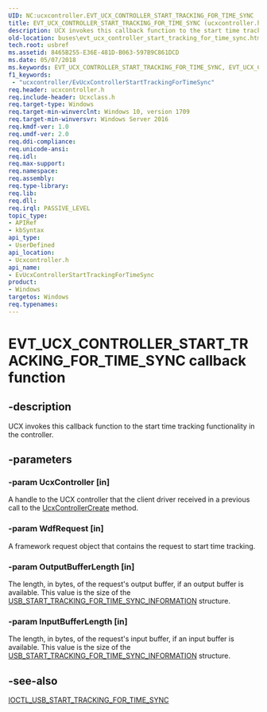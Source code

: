 ```yaml
---
UID: NC:ucxcontroller.EVT_UCX_CONTROLLER_START_TRACKING_FOR_TIME_SYNC
title: EVT_UCX_CONTROLLER_START_TRACKING_FOR_TIME_SYNC (ucxcontroller.h)
description: UCX invokes this callback function to the start time tracking functionality in the controller.
old-location: buses\evt_ucx_controller_start_tracking_for_time_sync.htm
tech.root: usbref
ms.assetid: 8465B255-E36E-481D-B063-597B9C861DCD
ms.date: 05/07/2018
ms.keywords: EVT_UCX_CONTROLLER_START_TRACKING_FOR_TIME_SYNC, EVT_UCX_CONTROLLER_START_TRACKING_FOR_TIME_SYNC callback, EvUcxControllerStartTrackingForTimeSync, EvUcxControllerStartTrackingForTimeSync callback function [Buses], buses.evt_ucx_controller_start_tracking_for_time_sync, ucxcontroller/EvUcxControllerStartTrackingForTimeSync
f1_keywords:
 - "ucxcontroller/EvUcxControllerStartTrackingForTimeSync"
req.header: ucxcontroller.h
req.include-header: Ucxclass.h
req.target-type: Windows
req.target-min-winverclnt: Windows 10, version 1709
req.target-min-winversvr: Windows Server 2016
req.kmdf-ver: 1.0
req.umdf-ver: 2.0
req.ddi-compliance: 
req.unicode-ansi: 
req.idl: 
req.max-support: 
req.namespace: 
req.assembly: 
req.type-library: 
req.lib: 
req.dll: 
req.irql: PASSIVE_LEVEL
topic_type:
- APIRef
- kbSyntax
api_type:
- UserDefined
api_location:
- Ucxcontroller.h
api_name:
- EvUcxControllerStartTrackingForTimeSync
product:
- Windows
targetos: Windows
req.typenames: 
---
```


# EVT_UCX_CONTROLLER_START_TRACKING_FOR_TIME_SYNC callback function


## -description


UCX invokes this callback function to the start time tracking functionality in the controller. 


## -parameters




### -param UcxController [in]

 A handle to the UCX controller that the client driver received in a previous call to  the <a href="https://docs.microsoft.com/previous-versions/windows/hardware/drivers/mt188033(v=vs.85)">UcxControllerCreate</a> method.


### -param WdfRequest [in]

A framework request object that contains the request to start time tracking.


### -param OutputBufferLength [in]

The length, in bytes, of the request's output buffer, if an output buffer
        is available. This value is the size of the <a href="https://docs.microsoft.com/windows-hardware/drivers/ddi/usbioctl/ns-usbioctl-_usb_start_tracking_for_time_sync_information">USB_START_TRACKING_FOR_TIME_SYNC_INFORMATION</a> structure. 


### -param InputBufferLength [in]

The length, in bytes, of the request's input buffer, if an input buffer
        is available. This value is the size of the <a href="https://docs.microsoft.com/windows-hardware/drivers/ddi/usbioctl/ns-usbioctl-_usb_start_tracking_for_time_sync_information">USB_START_TRACKING_FOR_TIME_SYNC_INFORMATION</a> structure.


## -see-also




<a href="https://docs.microsoft.com/windows-hardware/drivers/ddi/usbioctl/ni-usbioctl-ioctl_usb_start_tracking_for_time_sync">IOCTL_USB_START_TRACKING_FOR_TIME_SYNC</a>
 

 

